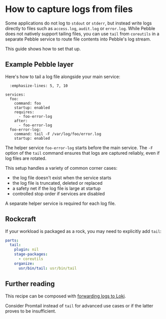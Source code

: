 # How to capture logs from files

Some applications do not log to `stdout` or `stderr`, but instead write logs directly to
files such as `access.log`, `audit.log` or `error.log`. While Pebble does not natively
support tailing files, you can use `tail` from `coreutils` in a separate Pebble service
to route file contents into Pebble's log stream.

This guide shows how to set that up.

## Example Pebble layer

Here's how to tail a log file alongside your main service:

```{code-block} yaml
  :emphasize-lines: 5, 7, 10

services:
  foo:
    command: foo
    startup: enabled
    requires:
      - foo-error-log
    after:
      - foo-error-log
  foo-error-log:
    command: tail -F /var/log/foo/error.log
    startup: enabled
```

The helper service `foo-error-log` starts before the main service.
The `-F` option of the `tail` command ensures that logs are captured reliably,
even if log files are rotated.

This setup handles a variety of common corner cases:
- the log file doesn't exist when the service starts
- the log file is truncated, deleted or replaced
- a safety net if the log file is large at startup
- controlled stop order if services are disabled

A separate helper service is required for each log file.

## Rockcraft

If your workload is packaged as a rock, you may need to explicitly add `tail`:

```yaml
parts:
  tail:
    plugin: nil
    stage-packages:
      - coreutils
    organize:
      usr/bin/tail: usr/bin/tail
```

## Further reading

This recipe can be composed with [forwarding logs to Loki](./forward-logs-to-loki.md).

Consider Promtail instead of `tail` for advanced use cases or if the latter proves to be
insufficient.
